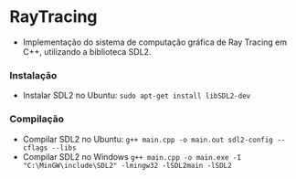 # RayTracing
- Implementação do sistema de computação gráfica de Ray Tracing em C++, utilizando a biblioteca SDL2.

### Instalação
* Instalar SDL2 no Ubuntu:
`sudo apt-get install libSDL2-dev`

### Compilação
* Compilar SDL2 no Ubuntu:
`g++ main.cpp -o main.out sdl2-config --cflags --libs`
* Compilar SDL2 no Windows
`g++ main.cpp -o main.exe -I "C:\MinGW\include\SDL2" -lmingw32 -lSDL2main -lSDL2`
